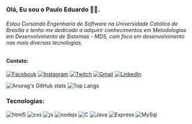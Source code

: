 ### Olá, Eu sou o Paulo Eduardo 👋🏻.
###### Estou Cursando Engenharia de Software na Universidade Católica de Brasília e  tenho me dedicado a adquirir conhecimentos em Metodologias em Desenvolvimento de Sistemas - MDS, com foco em desenvolvimento nas mais diversas tecnologias.

#### Contato:
[![Facebook](https://img.shields.io/badge/Facebook-1877F2?style=for-the-badge&logo=facebook&logoColor=white)](https://www.facebook.com/pauloeduardogcarter)
[![Instagram](https://img.shields.io/badge/Instagram-E4405F?style=for-the-badge&logo=instagram&logoColor=white)](https://www.instagram.com/paulin_dantas)
[![Twitch](https://img.shields.io/badge/Twitch-9146FF?style=for-the-badge&logo=twitch&logoColor=white)](https://twitch.tv/dantasnx0)
[![Gmail](https://img.shields.io/badge/Gmail-D14836?style=for-the-badge&logo=gmail&logoColor=white)](pauloeduardobr124@gmail.com)
[![LinkedIn](    https://img.shields.io/badge/LinkedIn-0077B5?style=for-the-badge&logo=linkedin&logoColor=white)](https://www.linkedin.com/in/dantaspaulo20/)
<br/>

![Anurag's GitHub stats](https://github-readme-stats.vercel.app/api?username=DantasNx0&show_icons=true&theme=tokyonight)
![Top Langs](https://github-readme-stats.vercel.app/api/top-langs/?username=dantasnx0&hide_progress=false)


### Tecnologias:

<div style="display: inline_block">
  <img align="center" alt="html5" src="https://img.shields.io/badge/HTML5-E34F26?style=for-the-badge&logo=html5&logoColor=white" />
  <img align="center" alt="css" src="https://img.shields.io/badge/CSS3-1572B6?style=for-the-badge&logo=css3&logoColor=white" />
  <img align="center" alt="js" src="https://img.shields.io/badge/JavaScript-F7DF1E?style=for-the-badge&logo=javascript&logoColor=black" />
  <img align="center" alt="nodejs" src="https://img.shields.io/badge/Node.js-43853D?style=for-the-badge&logo=node.js&logoColor=white" />  
  <img align="center" alt="C" src="https://img.shields.io/badge/C-00599C?style=for-the-badge&logo=c&logoColor=white" />  

  <img align="center" alt="Java" src="https://img.shields.io/badge/Java-ED8B00?style=for-the-badge&logo=openjdk&logoColor=white" />  
  <img align="center" alt="Express" src="https://img.shields.io/badge/Express.js-404D59?style=for-the-badge  " />
  <img align="center" alt="MySql" src="https://img.shields.io/badge/MySQL-00000F?style=for-the-badge&logo=mysql&logoColor=white" />
</div><br/>
    
